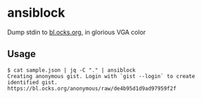 # ansiblock
Dump stdin to [bl.ocks.org](http://bl.ocks.org), in glorious VGA color

## Usage

```
$ cat sample.json | jq -C "." | ansiblock
Creating anonymous gist. Login with `gist --login` to create identified gist.
https://bl.ocks.org/anonymous/raw/de4b95d1d9ad97959f2f
```

